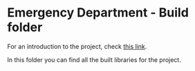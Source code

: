 # Emergency Department - Build folder

For an introduction to the project, check [this link](..).

In this folder you can find all the built libraries for the project.
